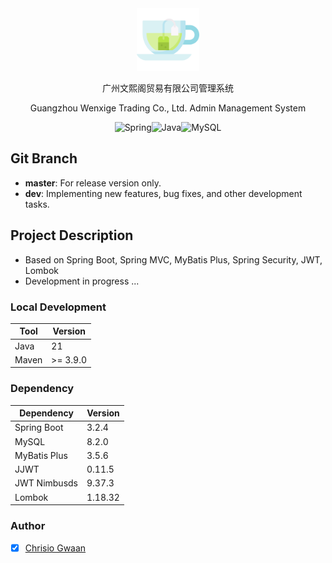 <div align="center">
  <img width="100" src="assets/green-tea.png" alt="Spotube Logo">

<p>广州文熙阁贸易有限公司管理系统</p>
<p>Guangzhou Wenxige Trading Co., Ltd. Admin Management System</p>

![Spring](https://img.shields.io/badge/spring-%236DB33F.svg?style=for-the-badge&logo=spring&logoColor=white)![Java](https://img.shields.io/badge/java-%23ED8B00.svg?style=for-the-badge&logo=openjdk&logoColor=white)![MySQL](https://img.shields.io/badge/mysql-4479A1.svg?style=for-the-badge&logo=mysql&logoColor=white)

</div>

## Git Branch

- **master**: For release version only.
- **dev**: Implementing new features, bug fixes, and other development tasks.

## Project Description

- Based on Spring Boot, Spring MVC, MyBatis Plus, Spring Security, JWT, Lombok
- Development in progress ...

### Local Development

| Tool                        | Version    |
|-----------------------------|------------|
| Java                        | 21         |
| Maven                       | >= 3.9.0   |

### Dependency

| Dependency   | Version |
|--------------|---------|
| Spring Boot  | 3.2.4   |
| MySQL        | 8.2.0   |
| MyBatis Plus | 3.5.6   |
| JJWT         | 0.11.5  |
| JWT Nimbusds | 9.37.3  |
| Lombok       | 1.18.32 |

### Author

- [x] [Chrisio Gwaan](https://github.com/ChrisioGwaan)
